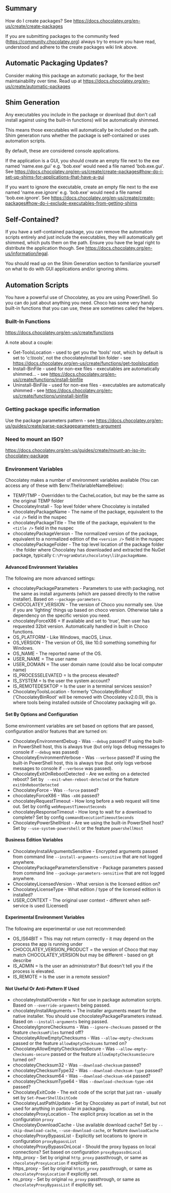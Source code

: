 ﻿## Summary
How do I create packages? See https://docs.chocolatey.org/en-us/create/create-packages

If you are submitting packages to the community feed (https://community.chocolatey.org)
always try to ensure you have read, understood and adhere to the create
packages wiki link above.

## Automatic Packaging Updates?
Consider making this package an automatic package, for the best
maintainability over time. Read up at https://docs.chocolatey.org/en-us/create/automatic-packages

## Shim Generation
Any executables you include in the package or download (but don't call
install against using the built-in functions) will be automatically shimmed.

This means those executables will automatically be included on the path.
Shim generation runs whether the package is self-contained or uses automation
scripts.

By default, these are considered console applications.

If the application is a GUI, you should create an empty file next to the exe
named 'name.exe.gui' e.g. 'bob.exe' would need a file named 'bob.exe.gui'.
See https://docs.chocolatey.org/en-us/create/create-packages#how-do-i-set-up-shims-for-applications-that-have-a-gui

If you want to ignore the executable, create an empty file next to the exe
named 'name.exe.ignore' e.g. 'bob.exe' would need a file named
'bob.exe.ignore'.
See https://docs.chocolatey.org/en-us/create/create-packages#how-do-i-exclude-executables-from-getting-shims

## Self-Contained?
If you have a self-contained package, you can remove the automation scripts
entirely and just include the executables, they will automatically get shimmed,
which puts them on the path. Ensure you have the legal right to distribute
the application though. See https://docs.chocolatey.org/en-us/information/legal.

You should read up on the Shim Generation section to familiarize yourself
on what to do with GUI applications and/or ignoring shims.

## Automation Scripts
You have a powerful use of Chocolatey, as you are using PowerShell. So you
can do just about anything you need. Choco has some very handy built-in
functions that you can use, these are sometimes called the helpers.

### Built-In Functions
https://docs.chocolatey.org/en-us/create/functions

A note about a couple:
* Get-ToolsLocation - used to get you the 'tools' root, which by default is set to 'c:\tools', not the chocolateyInstall bin folder - see https://docs.chocolatey.org/en-us/create/functions/get-toolslocation
* Install-BinFile - used for non-exe files - executables are automatically shimmed... - see https://docs.chocolatey.org/en-us/create/functions/install-binfile
* Uninstall-BinFile - used for non-exe files - executables are automatically shimmed - see https://docs.chocolatey.org/en-us/create/functions/uninstall-binfile

### Getting package specific information
Use the package parameters pattern - see https://docs.chocolatey.org/en-us/guides/create/parse-packageparameters-argument

### Need to mount an ISO?
https://docs.chocolatey.org/en-us/guides/create/mount-an-iso-in-chocolatey-package

### Environment Variables
Chocolatey makes a number of environment variables available (You can access any of these with $env:TheVariableNameBelow):

 * TEMP/TMP - Overridden to the CacheLocation, but may be the same as the original TEMP folder
 * ChocolateyInstall - Top level folder where Chocolatey is installed
 * chocolateyPackageName - The name of the package, equivalent to the `<id />` field in the nuspec
 * chocolateyPackageTitle - The title of the package, equivalent to the `<title />` field in the nuspec
 * chocolateyPackageVersion - The normalized version of the package, equivalent to a normalized edition of the `<version />` field in the nuspec
 * chocolateyPackageFolder - The top level location of the package folder  - the folder where Chocolatey has downloaded and extracted the NuGet package, typically `C:\ProgramData\chocolatey\lib\packageName`.

#### Advanced Environment Variables
The following are more advanced settings:

 * chocolateyPackageParameters - Parameters to use with packaging, not the same as install arguments (which are passed directly to the native installer). Based on `--package-parameters`.
 * CHOCOLATEY_VERSION - The version of Choco you normally see. Use if you are 'lighting' things up based on choco version. Otherwise take a dependency on the specific version you need.
 * chocolateyForceX86 = If available and set to 'true', then user has requested 32bit version. Automatically handled in built in Choco functions.
 * OS_PLATFORM - Like Windows, macOS, Linux.
 * OS_VERSION - The version of OS, like 10.0 something something for Windows.
 * OS_NAME - The reported name of the OS.
 * USER_NAME = The user name
 * USER_DOMAIN = The user domain name (could also be local computer name)
 * IS_PROCESSELEVATED = Is the process elevated?
 * IS_SYSTEM = Is the user the system account?
 * IS_REMOTEDESKTOP = Is the user in a terminal services session?
 * ChocolateyToolsLocation - formerly 'ChocolateyBinRoot' ('ChocolateyBinRoot' will be removed with Chocolatey v2.0.0), this is where tools being installed outside of Chocolatey packaging will go.

#### Set By Options and Configuration
Some environment variables are set based on options that are passed, configuration and/or features that are turned on:

 * ChocolateyEnvironmentDebug - Was `--debug` passed? If using the built-in PowerShell host, this is always true (but only logs debug messages to console if `--debug` was passed)
 * ChocolateyEnvironmentVerbose - Was `--verbose` passed? If using the built-in PowerShell host, this is always true (but only logs verbose messages to console if `--verbose` was passed).
 * ChocolateyExitOnRebootDetected - Are we exiting on a detected reboot? Set by ` --exit-when-reboot-detected`  or the feature `exitOnRebootDetected`
 * ChocolateyForce - Was `--force` passed?
 * chocolateyForceX86 - Was `-x86` passed?
 * chocolateyRequestTimeout - How long before a web request will time out. Set by config `webRequestTimeoutSeconds`
 * chocolateyResponseTimeout - How long to wait for a download to complete? Set by config `commandExecutionTimeoutSeconds`
 * ChocolateyPowerShellHost - Are we using the built-in PowerShell host? Set by `--use-system-powershell` or the feature `powershellHost`

#### Business Edition Variables

 * ChocolateyInstallArgumentsSensitive - Encrypted arguments passed from command line `--install-arguments-sensitive` that are not logged anywhere.
 * ChocolateyPackageParametersSensitive - Package parameters passed from command line `--package-parameters-sensitive` that are not logged anywhere.
 * ChocolateyLicensedVersion - What version is the licensed edition on?
 * ChocolateyLicenseType - What edition / type of the licensed edition is installed?
 * USER_CONTEXT - The original user context - different when self-service is used (Licensed)

#### Experimental Environment Variables
The following are experimental or use not recommended:

 * OS_IS64BIT = This may not return correctly - it may depend on the process the app is running under
 * CHOCOLATEY_VERSION_PRODUCT = the version of Choco that may match CHOCOLATEY_VERSION but may be different - based on git describe
 * IS_ADMIN = Is the user an administrator? But doesn't tell you if the process is elevated.
 * IS_REMOTE = Is the user in a remote session?

#### Not Useful Or Anti-Pattern If Used

 * chocolateyInstallOverride = Not for use in package automation scripts. Based on `--override-arguments` being passed.
 * chocolateyInstallArguments = The installer arguments meant for the native installer. You should use chocolateyPackageParameters instead. Based on `--install-arguments` being passed.
 * ChocolateyIgnoreChecksums - Was `--ignore-checksums` passed or the feature `checksumFiles` turned off?
 * ChocolateyAllowEmptyChecksums - Was `--allow-empty-checksums` passed or the feature `allowEmptyChecksums` turned on?
 * ChocolateyAllowEmptyChecksumsSecure - Was `--allow-empty-checksums-secure` passed or the feature `allowEmptyChecksumsSecure` turned on?
 * chocolateyChecksum32 - Was `--download-checksum` passed?
 * chocolateyChecksumType32 - Was `--download-checksum-type` passed?
 * chocolateyChecksum64 - Was `--download-checksum-x64` passed?
 * chocolateyChecksumType64 - Was `--download-checksum-type-x64` passed?
 * ChocolateyExitCode - The exit code of the script that just ran - usually set by `Set-PowerShellExitCode`
 * ChocolateyLastPathUpdate - Set by Chocolatey as part of install, but not used for anything in particular in packaging.
 * chocolateyProxyLocation - The explicit proxy location as set in the configuration `proxy`
 * ChocolateyDownloadCache - Use available download cache? Set by `--skip-download-cache`, `--use-download-cache`, or feature `downloadCache`
 * chocolateyProxyBypassList - Explicitly set locations to ignore in configuration `proxyBypassList`
 * chocolateyProxyBypassOnLocal - Should the proxy bypass on local connections? Set based on configuration `proxyBypassOnLocal`
 * http_proxy - Set by original `http_proxy` passthrough, or same as `chocolateyProxyLocation` if explicitly set.
 * https_proxy - Set by original `https_proxy` passthrough, or same as `chocolateyProxyLocation` if explicitly set.
 * no_proxy - Set by original `no_proxy` passthrough, or same as `chocolateyProxyBypassList` if explicitly set.

